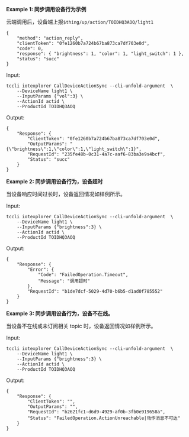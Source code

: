 **Example 1: 同步调用设备行为示例**

云端调用后，设备端上报`$thing/up/action/TOIDHQ3AOQ/light1`
```
{
	"method": "action_reply",
	"clientToken": "0fe1260b7a724b67ba873ca7df703e0d",
	"code": 0,
	"response": { "brightness": 1, "color": 1, "light_switch": 1 },
	"status": "succ"
}
```

Input: 

```
tccli iotexplorer CallDeviceActionSync --cli-unfold-argument  \
    --DeviceName light1 \
    --InputParams {"vol":3} \
    --ActionId actid \
    --ProductId TOIDHQ3AOQ
```

Output: 
```
{
    "Response": {
        "ClientToken": "0fe1260b7a724b67ba873ca7df703e0d",
        "OutputParams": "{\"brightness\":1,\"color\":1,\"light_switch\":1}",
        "RequestId": "235fe48b-0c31-4a7c-aaf6-83ba3e9s4bcf",
        "Status": "succ"
    }
}
```

**Example 2: 同步调用设备行为，设备超时**

当设备响应时间过长时，设备返回情况如样例所示。

Input: 

```
tccli iotexplorer CallDeviceActionSync --cli-unfold-argument  \
    --DeviceName light1 \
    --InputParams {"brightness":3} \
    --ActionId actid \
    --ProductId TOIDHQ3AOQ
```

Output: 
```
{
    "Response": {
        "Error": {
            "Code": "FailedOperation.Timeout",
            "Message": "调用超时"
        },
        "RequestId": "b1de7dcf-5029-4d70-b6b5-d1ad0f785552"
    }
}
```

**Example 3: 同步调用设备行为，设备不在线。**

当设备不在线或未订阅相关 topic 时，设备返回情况如样例所示。

Input: 

```
tccli iotexplorer CallDeviceActionSync --cli-unfold-argument  \
    --DeviceName light1 \
    --InputParams {"brightness":3} \
    --ActionId actid \
    --ProductId TOIDHQ3AOQ
```

Output: 
```
{
    "Response": {
        "ClientToken": "",
        "OutputParams": "",
        "RequestId": "b2621fc1-d6d9-4929-af0b-3fb0e919658a",
        "Status": "FailedOperation.ActionUnreachable|动作消息不可达"
    }
}
```

